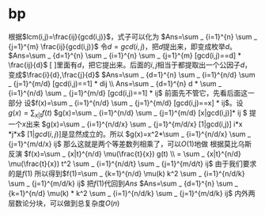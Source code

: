 # bp
根据$lcm(i,j)=\frac{ij}{gcd(i,j)}$，式子可以化为 $Ans=\sum _ {i=1}^{n} \sum _ {j=1}^{m} \frac{ij}{gcd(i,j)}$ 令$d=gcd(i,j)$，把$d$提出来，即变成枚举$d$。 $Ans=\sum _ {d=1}^{n} \sum _ {i=1}^{n} \sum _ {j=1}^{m} [gcd(i,j)==d] * \frac{ij}{d}$ [ ]里面有$d$，把它提出来。后面的$i,j$相当于都提取出一个公因子$d$，变成$\frac{i}{d},\frac{j}{d}$ $Ans=\sum _ {d=1}^{n} \sum _ {i=1}^{n/d} \sum _ {j=1}^{m/d} [gcd(i,j)==1] * dij \\ Ans=\sum _ {d=1}^{n} d * \sum _ {i=1}^{n/d} \sum _ {j=1}^{m/d} [gcd(i,j)==1] * ij$ 前面先不管它，先看后面这一部分 设$f(x)=\sum _ {i=1}^{n/d} \sum _ {j=1}^{m/d} [gcd(i,j)==x] * ij$。设$g(x)=\sum _ {x|t} f(t)$ $g(x)=\sum _ {i=1}^{n/d} \sum _ {j=1}^{m/d} [x|gcd(i,j)]* ij $ 提一个$x$出来 $g(x)=\sum _ {i=1}^{n/d/x} \sum _ {j=1}^{m/d/x} [1|gcd(i,j)] i*x *j*x$ $[1|gcd(i,j)]$是显然成立的。所以 $g(x)=x^2*\sum _ {i=1}^{n/d/x} \sum _ {j=1}^{m/d/x} ij$ 那么这就是两个等差数列相乘了，可以$O(1)$地做 根据莫比乌斯反演 $f(x)=\sum _ {x|t}^{n/d} \mu(\frac{t}{x}) g(t) \\ = \sum _ {x|t}^{n/d} \mu(\frac{t}{x}) t^2 \sum _ {i=1}^{n/d/t} \sum _ {j=1}^{m/d/t} ij$ 由于我们要求的是$f(1)$ 所以得到$f(1)=\sum _ {k=1}^{n/d} \mu(k) k^2 \sum _ {i=1}^{n/d/k} \sum _ {j=1}^{m/d/k} ij$ 把$f(1)$代回到$Ans$ $Ans=\sum _ {d=1}^{n} \sum _ {k=1}^{n/d} \mu(k) * k^2 \sum _ {i=1}^{n/d/k} \sum _ {j=1}^{m/d/k} ij$ 内外两层数论分块，可以做到总复杂度$O(n)$ 
